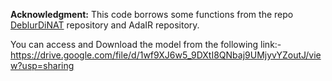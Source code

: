 **Acknowledgment:** This code borrows some functions from the repo [DeblurDiNAT](https://github.com/HanzhouLiu/DeblurDiNAT) repository and AdaIR repository.

You can access and Download the model from the following link:-
https://drive.google.com/file/d/1wf9XJ6w5_9DXtI8QNbaj9UMjyvYZoutJ/view?usp=sharing
